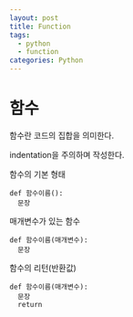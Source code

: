 ```yaml
---
layout: post
title: Function
tags: 
  - python
  - function
categories: Python
---
```


# 함수
함수란 코드의 집합을 의미한다.

indentation을 주의하며 작성한다.

함수의 기본 형태
```
def 함수이름():
  문장
```

매개변수가 있는 함수
```
def 함수이름(매개변수):
  문장
```

함수의 리턴(반환값)
```
def 함수이름(매개변수):
  문장
  return
```
